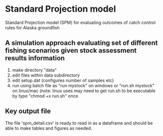 Standard Projection model
========================

Standard Projection model (SPM) for evaluating outcomes of catch control rules for Alaska groundfish

## A simulation approach evaluating set of different fishing scenarios given stock assessment results information 

  1. make directory "data"
  2. edit files within data subdirectory
  3. edit setup.dat (configures number of samples etc)
  4. run using batch file as "run mystock" on windows or "run.sh mystock" on linux/mac (note: linux uses may need to get run.sh to be executable by type "chmod +x run.sh" once

## Key output file
The file 'spm_detail.csv' is ready to read in as a dataframe and should be able to make tables and figures as needed.
